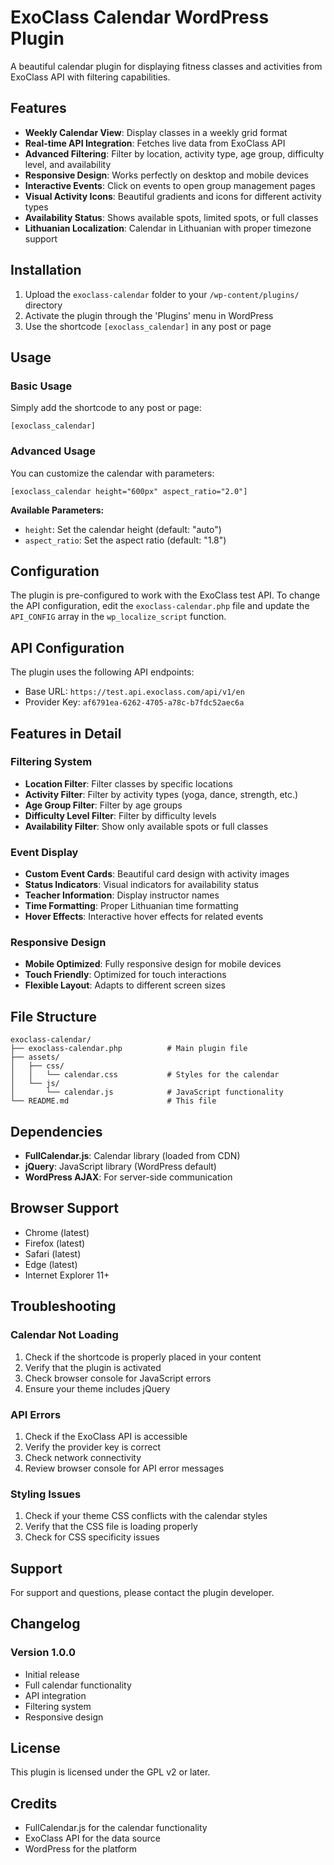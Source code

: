 # ExoClass Calendar WordPress Plugin

A beautiful calendar plugin for displaying fitness classes and activities from ExoClass API with filtering capabilities.

## Features

- **Weekly Calendar View**: Display classes in a weekly grid format
- **Real-time API Integration**: Fetches live data from ExoClass API
- **Advanced Filtering**: Filter by location, activity type, age group, difficulty level, and availability
- **Responsive Design**: Works perfectly on desktop and mobile devices
- **Interactive Events**: Click on events to open group management pages
- **Visual Activity Icons**: Beautiful gradients and icons for different activity types
- **Availability Status**: Shows available spots, limited spots, or full classes
- **Lithuanian Localization**: Calendar in Lithuanian with proper timezone support

## Installation

1. Upload the `exoclass-calendar` folder to your `/wp-content/plugins/` directory
2. Activate the plugin through the 'Plugins' menu in WordPress
3. Use the shortcode `[exoclass_calendar]` in any post or page

## Usage

### Basic Usage

Simply add the shortcode to any post or page:

```
[exoclass_calendar]
```

### Advanced Usage

You can customize the calendar with parameters:

```
[exoclass_calendar height="600px" aspect_ratio="2.0"]
```

**Available Parameters:**
- `height`: Set the calendar height (default: "auto")
- `aspect_ratio`: Set the aspect ratio (default: "1.8")

## Configuration

The plugin is pre-configured to work with the ExoClass test API. To change the API configuration, edit the `exoclass-calendar.php` file and update the `API_CONFIG` array in the `wp_localize_script` function.

## API Configuration

The plugin uses the following API endpoints:
- Base URL: `https://test.api.exoclass.com/api/v1/en`
- Provider Key: `af6791ea-6262-4705-a78c-b7fdc52aec6a`

## Features in Detail

### Filtering System
- **Location Filter**: Filter classes by specific locations
- **Activity Filter**: Filter by activity types (yoga, dance, strength, etc.)
- **Age Group Filter**: Filter by age groups
- **Difficulty Level Filter**: Filter by difficulty levels
- **Availability Filter**: Show only available spots or full classes

### Event Display
- **Custom Event Cards**: Beautiful card design with activity images
- **Status Indicators**: Visual indicators for availability status
- **Teacher Information**: Display instructor names
- **Time Formatting**: Proper Lithuanian time formatting
- **Hover Effects**: Interactive hover effects for related events

### Responsive Design
- **Mobile Optimized**: Fully responsive design for mobile devices
- **Touch Friendly**: Optimized for touch interactions
- **Flexible Layout**: Adapts to different screen sizes

## File Structure

```
exoclass-calendar/
├── exoclass-calendar.php          # Main plugin file
├── assets/
│   ├── css/
│   │   └── calendar.css           # Styles for the calendar
│   └── js/
│       └── calendar.js            # JavaScript functionality
└── README.md                      # This file
```

## Dependencies

- **FullCalendar.js**: Calendar library (loaded from CDN)
- **jQuery**: JavaScript library (WordPress default)
- **WordPress AJAX**: For server-side communication

## Browser Support

- Chrome (latest)
- Firefox (latest)
- Safari (latest)
- Edge (latest)
- Internet Explorer 11+

## Troubleshooting

### Calendar Not Loading
1. Check if the shortcode is properly placed in your content
2. Verify that the plugin is activated
3. Check browser console for JavaScript errors
4. Ensure your theme includes jQuery

### API Errors
1. Check if the ExoClass API is accessible
2. Verify the provider key is correct
3. Check network connectivity
4. Review browser console for API error messages

### Styling Issues
1. Check if your theme CSS conflicts with the calendar styles
2. Verify that the CSS file is loading properly
3. Check for CSS specificity issues

## Support

For support and questions, please contact the plugin developer.

## Changelog

### Version 1.0.0
- Initial release
- Full calendar functionality
- API integration
- Filtering system
- Responsive design

## License

This plugin is licensed under the GPL v2 or later.

## Credits

- FullCalendar.js for the calendar functionality
- ExoClass API for the data source
- WordPress for the platform 